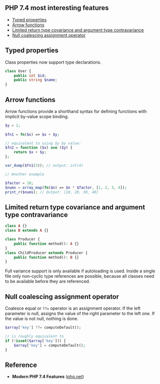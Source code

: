 ## PHP 7.4 most interesting features
* [Typed properties](#typed-properties)
* [Arrow functions](#arrow-functions)
* [Limited return type covariance and argument type contravariance](#limited-return-type-covariance-and-argument-type-contravariance)
* [Null coalescing assignment operator](#null-coalescing-assignment-operator)

## Typed properties
Class properties now support type declarations.
```php
class User {
    public int $id;
    public string $name;
}
```
## Arrow functions
Arrow functions provide a shorthand syntax for defining functions with implicit by-value scope binding.
```php
$y = 1;
 
$fn1 = fn($x) => $x + $y;

// equivalent to using $y by value:
$fn2 = function ($x) use ($y) {
    return $x + $y;
};

var_dump($fn1(3)); // output: int(4)

// Another example

$factor = 10;
$nums = array_map(fn($n) => $n * $factor, [1, 2, 3, 4]);
print_r($nums); // Output: [10, 20, 30, 40]
```
## Limited return type covariance and argument type contravariance
```php
class A {}
class B extends A {}

class Producer {
    public function method(): A {}
}
class ChildProducer extends Producer {
    public function method(): B {}
}
```
Full variance support is only available if autoloading is used. Inside a single file only non-cyclic type references are possible, because all classes need to be available before they are referenced.
## Null coalescing assignment operator
Coalesce equal or `??=` operator is an assignment operator. If the left parameter is null, assigns the value of the right parameter to the left one. If the value is not null, nothing is done.
```php
$array['key'] ??= computeDefault();

// is roughly equivalent to
if (!isset($array['key'])) {
    $array['key'] = computeDefault();
}
```

## Reference
* **Modern PHP 7.4 Features** ([php.net](https://www.php.net/manual/en/migration74.new-features.php))